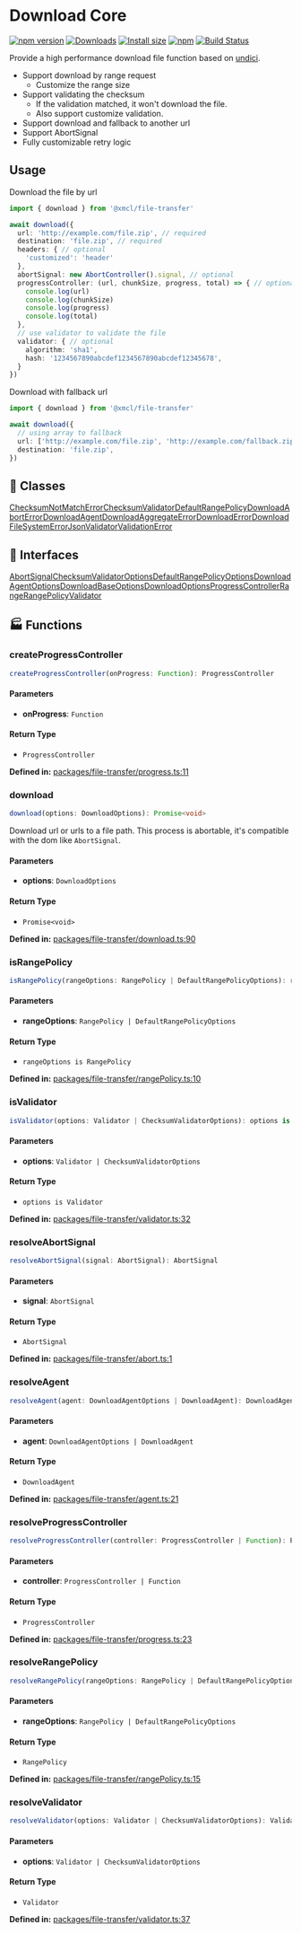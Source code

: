 # Download Core

[![npm version](https://img.shields.io/npm/v/@xmcl/file-transfer.svg)](https://www.npmjs.com/package/@xmcl/file-transfer)
[![Downloads](https://img.shields.io/npm/dm/@xmcl/file-transfer.svg)](https://npmjs.com/@xmcl/file-transfer)
[![Install size](https://packagephobia.now.sh/badge?p=@xmcl/file-transfer)](https://packagephobia.now.sh/result?p=@xmcl/file-transfer)
[![npm](https://img.shields.io/npm/l/@xmcl/minecraft-launcher-core.svg)](https://github.com/voxelum/minecraft-launcher-core-node/blob/master/LICENSE)
[![Build Status](https://github.com/voxelum/minecraft-launcher-core-node/workflows/Build/badge.svg)](https://github.com/Voxelum/minecraft-launcher-core-node/actions?query=workflow%3ABuild)

Provide a high performance download file function based on [undici](https://github.com/nodejs/undici).

- Support download by range request
  - Customize the range size
- Support validating the checksum
  - If the validation matched, it won't download the file.
  - Also support customize validation.
- Support download and fallback to another url
- Support AbortSignal
- Fully customizable retry logic

## Usage

Download the file by url

```ts
import { download } from '@xmcl/file-transfer'

await download({
  url: 'http://example.com/file.zip', // required
  destination: 'file.zip', // required
  headers: { // optional
    'customized': 'header'
  },
  abortSignal: new AbortController().signal, // optional
  progressController: (url, chunkSize, progress, total) => { // optional
    console.log(url)
    console.log(chunkSize)
    console.log(progress)
    console.log(total)
  },
  // use validator to validate the file
  validator: { // optional
    algorithm: 'sha1',
    hash: '1234567890abcdef1234567890abcdef12345678',
  }
})
```

Download with fallback url

```ts
import { download } from '@xmcl/file-transfer'

await download({
  // using array to fallback
  url: ['http://example.com/file.zip', 'http://example.com/fallback.zip'],
  destination: 'file.zip',
})
```

## 🧾 Classes

<div class="definition-grid class"><a href="file-transfer/ChecksumNotMatchError">ChecksumNotMatchError</a><a href="file-transfer/ChecksumValidator">ChecksumValidator</a><a href="file-transfer/DefaultRangePolicy">DefaultRangePolicy</a><a href="file-transfer/DownloadAbortError">DownloadAbortError</a><a href="file-transfer/DownloadAgent">DownloadAgent</a><a href="file-transfer/DownloadAggregateError">DownloadAggregateError</a><a href="file-transfer/DownloadError">DownloadError</a><a href="file-transfer/DownloadFileSystemError">DownloadFileSystemError</a><a href="file-transfer/JsonValidator">JsonValidator</a><a href="file-transfer/ValidationError">ValidationError</a></div>

## 🤝 Interfaces

<div class="definition-grid interface"><a href="file-transfer/AbortSignal">AbortSignal</a><a href="file-transfer/ChecksumValidatorOptions">ChecksumValidatorOptions</a><a href="file-transfer/DefaultRangePolicyOptions">DefaultRangePolicyOptions</a><a href="file-transfer/DownloadAgentOptions">DownloadAgentOptions</a><a href="file-transfer/DownloadBaseOptions">DownloadBaseOptions</a><a href="file-transfer/DownloadOptions">DownloadOptions</a><a href="file-transfer/ProgressController">ProgressController</a><a href="file-transfer/Range">Range</a><a href="file-transfer/RangePolicy">RangePolicy</a><a href="file-transfer/Validator">Validator</a></div>

## 🏭 Functions

### createProgressController

```ts
createProgressController(onProgress: Function): ProgressController
```
#### Parameters

- **onProgress**: `Function`
#### Return Type

- `ProgressController`

<p style="font-size: 14px; color: var(--vp-c-text-2)">
<strong>Defined in:</strong> <a href="https://github.com/voxelum/minecraft-launcher-core-node/blob/master/packages/file-transfer/progress.ts#L11" target="_blank" rel="noreferrer">packages/file-transfer/progress.ts:11</a>
</p>


### download

```ts
download(options: DownloadOptions): Promise<void>
```
Download url or urls to a file path. This process is abortable, it's compatible with the dom like ``AbortSignal``.
#### Parameters

- **options**: `DownloadOptions`
#### Return Type

- `Promise<void>`

<p style="font-size: 14px; color: var(--vp-c-text-2)">
<strong>Defined in:</strong> <a href="https://github.com/voxelum/minecraft-launcher-core-node/blob/master/packages/file-transfer/download.ts#L90" target="_blank" rel="noreferrer">packages/file-transfer/download.ts:90</a>
</p>


### isRangePolicy

```ts
isRangePolicy(rangeOptions: RangePolicy | DefaultRangePolicyOptions): rangeOptions is RangePolicy
```
#### Parameters

- **rangeOptions**: `RangePolicy | DefaultRangePolicyOptions`
#### Return Type

- `rangeOptions is RangePolicy`

<p style="font-size: 14px; color: var(--vp-c-text-2)">
<strong>Defined in:</strong> <a href="https://github.com/voxelum/minecraft-launcher-core-node/blob/master/packages/file-transfer/rangePolicy.ts#L10" target="_blank" rel="noreferrer">packages/file-transfer/rangePolicy.ts:10</a>
</p>


### isValidator

```ts
isValidator(options: Validator | ChecksumValidatorOptions): options is Validator
```
#### Parameters

- **options**: `Validator | ChecksumValidatorOptions`
#### Return Type

- `options is Validator`

<p style="font-size: 14px; color: var(--vp-c-text-2)">
<strong>Defined in:</strong> <a href="https://github.com/voxelum/minecraft-launcher-core-node/blob/master/packages/file-transfer/validator.ts#L32" target="_blank" rel="noreferrer">packages/file-transfer/validator.ts:32</a>
</p>


### resolveAbortSignal

```ts
resolveAbortSignal(signal: AbortSignal): AbortSignal
```
#### Parameters

- **signal**: `AbortSignal`
#### Return Type

- `AbortSignal`

<p style="font-size: 14px; color: var(--vp-c-text-2)">
<strong>Defined in:</strong> <a href="https://github.com/voxelum/minecraft-launcher-core-node/blob/master/packages/file-transfer/abort.ts#L1" target="_blank" rel="noreferrer">packages/file-transfer/abort.ts:1</a>
</p>


### resolveAgent

```ts
resolveAgent(agent: DownloadAgentOptions | DownloadAgent): DownloadAgent
```
#### Parameters

- **agent**: `DownloadAgentOptions | DownloadAgent`
#### Return Type

- `DownloadAgent`

<p style="font-size: 14px; color: var(--vp-c-text-2)">
<strong>Defined in:</strong> <a href="https://github.com/voxelum/minecraft-launcher-core-node/blob/master/packages/file-transfer/agent.ts#L21" target="_blank" rel="noreferrer">packages/file-transfer/agent.ts:21</a>
</p>


### resolveProgressController

```ts
resolveProgressController(controller: ProgressController | Function): ProgressController
```
#### Parameters

- **controller**: `ProgressController | Function`
#### Return Type

- `ProgressController`

<p style="font-size: 14px; color: var(--vp-c-text-2)">
<strong>Defined in:</strong> <a href="https://github.com/voxelum/minecraft-launcher-core-node/blob/master/packages/file-transfer/progress.ts#L23" target="_blank" rel="noreferrer">packages/file-transfer/progress.ts:23</a>
</p>


### resolveRangePolicy

```ts
resolveRangePolicy(rangeOptions: RangePolicy | DefaultRangePolicyOptions): RangePolicy
```
#### Parameters

- **rangeOptions**: `RangePolicy | DefaultRangePolicyOptions`
#### Return Type

- `RangePolicy`

<p style="font-size: 14px; color: var(--vp-c-text-2)">
<strong>Defined in:</strong> <a href="https://github.com/voxelum/minecraft-launcher-core-node/blob/master/packages/file-transfer/rangePolicy.ts#L15" target="_blank" rel="noreferrer">packages/file-transfer/rangePolicy.ts:15</a>
</p>


### resolveValidator

```ts
resolveValidator(options: Validator | ChecksumValidatorOptions): Validator
```
#### Parameters

- **options**: `Validator | ChecksumValidatorOptions`
#### Return Type

- `Validator`

<p style="font-size: 14px; color: var(--vp-c-text-2)">
<strong>Defined in:</strong> <a href="https://github.com/voxelum/minecraft-launcher-core-node/blob/master/packages/file-transfer/validator.ts#L37" target="_blank" rel="noreferrer">packages/file-transfer/validator.ts:37</a>
</p>



